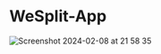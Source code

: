# WeSplit-App
![Screenshot 2024-02-08 at 21 58 35](https://github.com/mananjain0220/WeSplit-App/assets/19812569/7cac4d12-4cb4-49fa-8228-3e384d7deb63)
